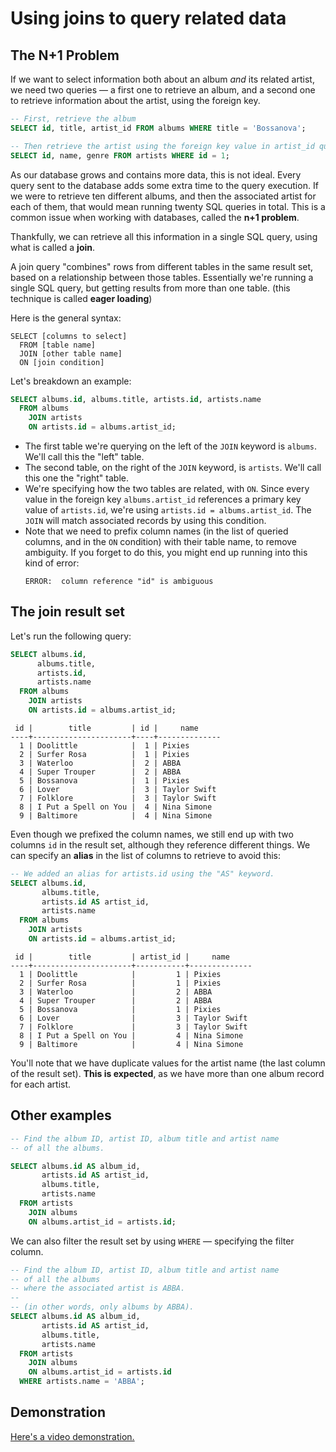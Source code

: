# Using joins to query related data

## The N+1 Problem

If we want to select information both about an album _and_ its related artist, we need two queries — a first one to retrieve an album, and a second one to retrieve information about the artist, using the foreign key.

```sql
-- First, retrieve the album
SELECT id, title, artist_id FROM albums WHERE title = 'Bossanova';

-- Then retrieve the artist using the foreign key value in artist_id queried above
SELECT id, name, genre FROM artists WHERE id = 1;
```

As our database grows and contains more data, this is not ideal. Every query sent to the database adds some extra time to the query execution. If we were to retrieve ten different albums, and then the associated artist for each of them, that would mean running twenty SQL queries in total. This is a common issue when working with databases, called the **n+1 problem**.

Thankfully, we can retrieve all this information in a single SQL query, using what is called a **join**.

A join query "combines" rows from different tables in the same result set, based on a relationship between those tables. Essentially we're running a single SQL query, but getting results from more than one table. (this technique is called **eager loading**)

Here is the general syntax:

```
SELECT [columns to select]
  FROM [table name]
  JOIN [other table name]
  ON [join condition]
```

Let's breakdown an example:

```sql
SELECT albums.id, albums.title, artists.id, artists.name
  FROM albums
    JOIN artists
    ON artists.id = albums.artist_id;
```

 * The first table we're querying on the left of the `JOIN` keyword is `albums`. We'll call this the "left" table.
 * The second table, on the right of the `JOIN` keyword, is `artists`. We'll call this one the "right" table.
 * We're specifying how the two tables are related, with `ON`. Since every value in the foreign key `albums.artist_id` references a primary key value of `artists.id`, we're using `artists.id = albums.artist_id`. The `JOIN` will match associated records by using this condition.
 * Note that we need to prefix column names (in the list of queried columns, and in the `ON` condition) with their table name, to remove ambiguity. If you forget to do this, you might end up running into this kind of error:
    ```
    ERROR:  column reference "id" is ambiguous
    ```

## The join result set

Let's run the following query:

```sql
SELECT albums.id,
      albums.title,
      artists.id,
      artists.name
  FROM albums
    JOIN artists
    ON artists.id = albums.artist_id;
```

```
 id |        title         | id |     name     
----+----------------------+----+--------------
  1 | Doolittle            |  1 | Pixies
  2 | Surfer Rosa          |  1 | Pixies
  3 | Waterloo             |  2 | ABBA
  4 | Super Trouper        |  2 | ABBA
  5 | Bossanova            |  1 | Pixies
  6 | Lover                |  3 | Taylor Swift
  7 | Folklore             |  3 | Taylor Swift
  8 | I Put a Spell on You |  4 | Nina Simone
  9 | Baltimore            |  4 | Nina Simone
```

Even though we prefixed the column names, we still end up with two columns `id` in the result set, although they reference different things. We can specify an **alias** in the list of columns to retrieve to avoid this:

```sql
-- We added an alias for artists.id using the "AS" keyword.
SELECT albums.id,
       albums.title,
       artists.id AS artist_id,
       artists.name
  FROM albums
    JOIN artists
    ON artists.id = albums.artist_id;
```

```
 id |        title         | artist_id |     name     
----+----------------------+-----------+--------------
  1 | Doolittle            |         1 | Pixies
  2 | Surfer Rosa          |         1 | Pixies
  3 | Waterloo             |         2 | ABBA
  4 | Super Trouper        |         2 | ABBA
  5 | Bossanova            |         1 | Pixies
  6 | Lover                |         3 | Taylor Swift
  7 | Folklore             |         3 | Taylor Swift
  8 | I Put a Spell on You |         4 | Nina Simone
  9 | Baltimore            |         4 | Nina Simone
```

You'll note that we have duplicate values for the artist name (the last column of the result set). **This is expected**, as we have more than one album record for each artist. 

## Other examples

```sql
-- Find the album ID, artist ID, album title and artist name
-- of all the albums.

SELECT albums.id AS album_id,
       artists.id AS artist_id,
       albums.title,
       artists.name
  FROM artists
    JOIN albums
    ON albums.artist_id = artists.id;
```

We can also filter the result set by using `WHERE` — specifying the filter column.

```sql
-- Find the album ID, artist ID, album title and artist name
-- of all the albums
-- where the associated artist is ABBA.
--
-- (in other words, only albums by ABBA).
SELECT albums.id AS album_id,
       artists.id AS artist_id,
       albums.title,
       artists.name
  FROM artists
    JOIN albums
    ON albums.artist_id = artists.id
  WHERE artists.name = 'ABBA';
```

## Demonstration

[Here's a video demonstration.](https://www.youtube.com/watch?v=5DT7XuOqXsI)